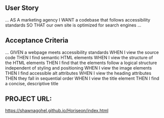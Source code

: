 ## User Story

...
AS A marketing agency
I WANT a codebase that follows accessibility standards
SO THAT our own site is optimized for search engines
...

## Acceptance Criteria

...
GIVEN a webpage meets accessibility standards
WHEN I view the source code
THEN I find semantic HTML elements
WHEN I view the structure of the HTML elements
THEN I find that the elements follow a logical structure independent of styling and positioning
WHEN I view the image elements
THEN I find accessible alt attributes
WHEN I view the heading attributes
THEN they fall in sequential order
WHEN I view the title element
THEN I find a concise, descriptive title

## PROJECT URL:
https://shawnagohel.github.io/Horiseon/index.html

